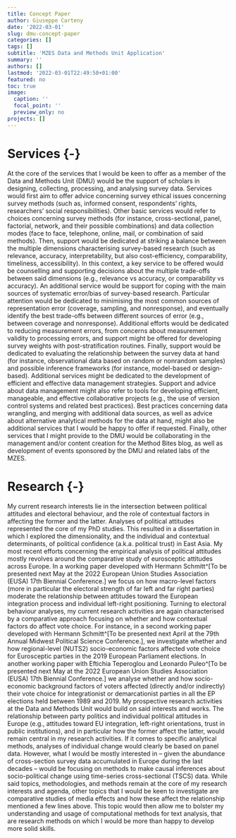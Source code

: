```yaml
---
title: Concept Paper
author: Giuseppe Carteny
date: '2022-03-01'
slug: dmu-concept-paper
categories: []
tags: []
subtitle: 'MZES Data and Methods Unit Application'
summary: ''
authors: []
lastmod: '2022-03-01T22:49:50+01:00'
featured: no
toc: true
image:
  caption: ''
  focal_point: ''
  preview_only: no
projects: []
---
```

# Services {-}

At the core of the services that I would be keen to offer as a member of the Data and Methods Unit (DMU) would be the support of scholars in designing, collecting, processing, and analysing  survey data. Services would first aim to offer advice concerning survey ethical issues concerning survey methods (such as, informed consent, respondents’ rights, researchers’ social responsibilities). Other basic services would refer to choices concerning survey methods (for instance, cross-sectional, panel, factorial, network, and their possible combinations) and data collection modes (face to face, telephone, online, mail, or combination of said methods). Then, support would be dedicated at striking a balance between the multiple dimensions characterising survey-based research (such as relevance, accuracy, interpretability, but also cost-efficiency, comparability, timeliness, accessibility). In this context, a key service to be offered would be counselling and supporting decisions about the multiple trade-offs between said dimensions (e.g., relevance vs accuracy, or comparability vs accuracy). An additional service would be support for coping with the main sources of systematic error/bias of survey-based research. Particular attention would be dedicated to minimising the most common sources of representation error (coverage, sampling, and nonresponse), and eventually identify the best trade-offs between different sources of error (e.g., between coverage and nonresponse). Additional efforts would be dedicated to reducing measurement errors, from concerns about measurement validity to processing errors, and support might be offered for  developing survey weights with post-stratification routines. Finally, support would be dedicated to evaluating the relationship between the survey data at hand (for instance, observational data based on random or nonrandom samples) and possible inference frameworks (for instance, model-based or design-based). 
Additional services might be dedicated to the development of efficient and effective data management strategies. Support and advice about data management might also refer to tools for developing efficient, manageable, and effective collaborative projects (e.g., the use of version control systems and related best practices). Best practices concerning data wrangling, and merging with additional data sources, as well as advice about alternative analytical methods for the data at hand, might also be additional services that I would be happy to offer if requested.
Finally, other services that I might provide to the DMU would be collaborating in the management and/or content creation for the Method Bites blog, as well as development of events sponsored by the DMU and related labs of the MZES.

# Research {-}

My current research interests lie in the intersection between political attitudes and electoral behaviour, and the role of contextual factors in affecting the former and the latter.
Analyses of political attitudes represented the core of my PhD studies. This resulted in a dissertation in which I explored the dimensionality, and the individual and contextual determinants, of political confidence (a.k.a. political trust) in East Asia. My most recent efforts concerning the empirical analysis of political attitudes mostly revolves around the comparative study of eurosceptic attitudes across Europe. In a working paper developed with Hermann Schmitt^[To be presented next May at the 2022 European Union Studies Association (EUSA) 17th Biennial Conference.] we focus on how macro-level factors (more in particular the electoral strength of far left and far right parties) moderate the relationship between attitudes toward the European integration process and individual left-right positioning. Turning to electoral behaviour analyses, my current research activities are again characterised by a comparative approach focusing on whether and how contextual factors do affect vote choice. For instance, in a second working paper developed with Hermann Schmitt^[To be presented next April at the 79th Annual Midwest Political Science Conference.], we investigate whether and how regional-level (NUTS2) socio-economic factors affected vote choice for Eurosceptic parties in the 2019 European Parliament  elections. In another working paper with Eftichia Teperoglou and Leonardo Puleo^[To be presented next May at the 2022 European Union Studies Association (EUSA) 17th Biennial Conference.] we analyse whether and how socio-economic background factors of voters affected (directly and/or indirectly) their vote choice for integrationist or demarcationist parties in all the EP elections held between 1989 and 2019. 
My prospective research activities at the Data and Methods Unit would build on said interests and works. The relationship between party politics and individual political attitudes in Europe (e.g., attitudes toward EU integration, left-right orientations, trust in public institutions), and in particular how the former affect the latter, would remain central in my research activities. If it comes to specific analytical methods, analyses of individual change would clearly be based on panel data. However, what I would be mostly interested in – given the abundance of cross-section survey data accumulated in Europe during the last decades  – would be focusing on methods to make causal inferences about socio-political  change using time-series cross-sectional (TSCS) data. 
While said topics, methodologies, and methods remain at the core of my research interests and agenda, other topics that I would be keen to investigate are comparative studies of media effects and how these affect the relationship mentioned a few lines above. This topic would then allow me to bolster my understanding and usage of computational methods for text analysis, that are research methods on which I would be more than happy to develop more solid skills.
 

